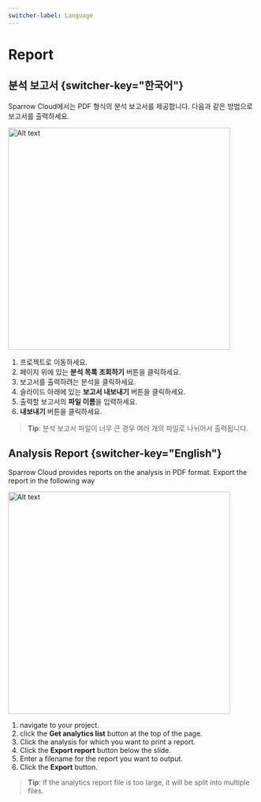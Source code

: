```yaml
---
switcher-label: Language
---
```

# Report

## 분석 보고서  {switcher-key="한국어"}

Sparrow Cloud에서는 PDF 형식의 분석 보고서를 제공합니다. 다음과 같은 방법으로 보고서를 출력하세요.

<img src="exportReport.png" alt="Alt text" width="450"/>

1. 프로젝트로 이동하세요.
2. 페이지 위에 있는 **분석 목록 조회하기** 버튼을 클릭하세요.
3. 보고서를 출력하려는 분석을 클릭하세요.
4. 슬라이드 아래에 있는 **보고서 내보내기** 버튼을 클릭하세요.
5. 출력할 보고서의 **파일 이름**을 입력하세요.
6. **내보내기** 버튼을 클릭하세요.

> **Tip**: 분석 보고서 파일이 너무 큰 경우 여러 개의 파일로 나뉘어서 출력됩니다.


## Analysis Report {switcher-key="English"}

Sparrow Cloud provides reports on the analysis in PDF format. Export the report in the following way

<img src="exportReport.png" alt="Alt text" width="450"/>

1. navigate to your project.
2. click the **Get analytics list** button at the top of the page.
3. Click the analysis for which you want to print a report.
4. Click the **Export report** button below the slide.
5. Enter a filename for the report you want to output.
6. Click the **Export** button.

> **Tip**: If the analytics report file is too large, it will be split into multiple files.
 